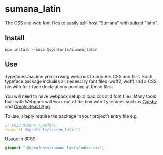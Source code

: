 
# sumana_latin

The CSS and web font files to easily self-host “Sumana” with subset "latin".

## Install

`npm install --save @openfonts/sumana_latin`

## Use

Typefaces assume you’re using webpack to process CSS and files. Each typeface
package includes all necessary font files (woff2, woff) and a CSS file with
font-face declarations pointing at these files.

You will need to have webpack setup to load css and font files. Many tools built
with Webpack will work out of the box with Typefaces such as [Gatsby](https://github.com/gatsbyjs/gatsby)
and [Create React App](https://github.com/facebookincubator/create-react-app).

To use, simply require the package in your project’s entry file e.g.

```javascript
// Load Sumana typeface
require('@openfonts/sumana_latin')
```

Usage in SCSS:
```scss
@import "~@openfonts/sumana_latin/index.css";
```
